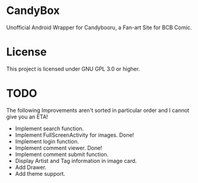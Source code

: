 # CandyBox
Unofficial Android Wrapper for Candybooru, a Fan-art Site for BCB Comic.
# License
This project is licensed under GNU GPL 3.0 or higher.
# TODO
The following Improvements aren't sorted in particular order and I cannot give you an ETA!
* Implement search function.
* Implement FullScreenActivity for images. Done!
* Implement login function.
* Implement comment viewer. Done!
* Implement comment submit function.
* Display Artist and Tag information in image card.
* Add Drawer.
* Add theme support.
